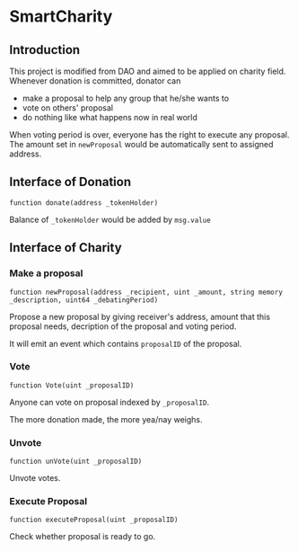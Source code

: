 # SmartCharity
## Introduction
This project is modified from DAO and aimed to be applied on charity field.
Whenever donation is committed, donator can
- make a proposal to help any group that he/she wants to
- vote on others' proposal
- do nothing like what happens now in real world

When voting period is over, everyone has the right to execute any proposal.
The amount set in ```newProposal``` would be automatically sent to assigned address.

## Interface of Donation
```function donate(address _tokenHolder)```

Balance of ```_tokenHolder``` would be added by ```msg.value```

## Interface of Charity
### Make a proposal
```function newProposal(address _recipient, uint _amount, string memory _description, uint64 _debatingPeriod)```

Propose a new proposal by giving receiver's address, amount that this proposal needs, decription of the proposal and voting period.

It will emit an event which contains ```proposalID``` of the proposal.

### Vote
```function Vote(uint _proposalID)```

Anyone can vote on proposal indexed by ```_proposalID```. 

The more donation made, the more yea/nay weighs.

### Unvote
```function unVote(uint _proposalID)```

Unvote votes.

### Execute Proposal
```function executeProposal(uint _proposalID)```

Check whether proposal is ready to go.

